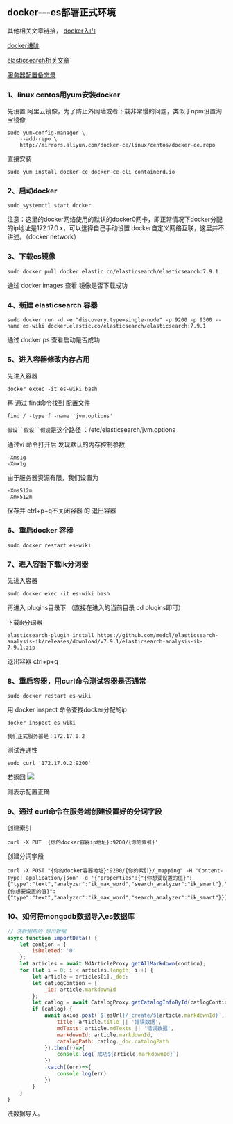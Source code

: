 ## docker---es部署正式环境

其他相关文章链接，
[docker入门](https://fe.che300.com/easymock/linkArticle/CHE30015998166409642248295687)

[docker进阶](https://fe.che300.com/easymock/linkArticle/CHE300159981666485679621094299)

[elasticsearch相关文章](https://fe.che300.com/easymock/linkArticle/CHE300159981661040570196128937)

[服务器配置备忘录](https://fe.che300.com/easymock/linkArticle/CHE300159981658222739698894698)


### 1、linux centos用yum安装docker
先设置 阿里云镜像，为了防止外网墙或者下载非常慢的问题，类似于npm设置淘宝镜像
```
sudo yum-config-manager \
    --add-repo \
    http://mirrors.aliyun.com/docker-ce/linux/centos/docker-ce.repo
```

直接安装
```
sudo yum install docker-ce docker-ce-cli containerd.io
```

### 2、启动docker
```
sudo systemctl start docker
```

注意：这里的docker网络使用的默认的docker0网卡，即正常情况下docker分配的ip地址是172.17.0.x，可以选择自己手动设置 docker自定义网络互联，这里并不讲述。（docker network）

### 3、下载es镜像
```
sudo docker pull docker.elastic.co/elasticsearch/elasticsearch:7.9.1
```
通过 docker images 查看 镜像是否下载成功

### 4、新建 elasticsearch 容器
```
sudo docker run -d -e "discovery.type=single-node" -p 9200 -p 9300 --name es-wiki docker.elastic.co/elasticsearch/elasticsearch:7.9.1
```
通过 docker ps 查看启动是否成功

### 5、进入容器修改内存占用
先进入容器
```
docker exxec -it es-wiki bash
```
再 通过 find命令找到 配置文件
```
find / -type f -name 'jvm.options'
```
`假设``假设``假设`是这个路径 ：/etc/elasticsearch/jvm.options

通过vi 命令打开后 发现默认的内存控制参数
```
-Xms1g
-Xmx1g
```
由于服务器资源有限，我们设置为 
```
-Xms512m
-Xmx512m
```
保存并 ctrl+p+q不关闭容器 的 退出容器

### 6、重启docker 容器
```
sudo docker restart es-wiki
```

### 7、进入容器下载ik分词器
先进入容器
```
sudo docker exec -it es-wiki bash
```
再进入 plugins目录下 （直接在进入的当前目录  cd plugins即可）

下载ik分词器

```
elasticsearch-plugin install https://github.com/medcl/elasticsearch-analysis-ik/releases/download/v7.9.1/elasticsearch-analysis-ik-7.9.1.zip

```
退出容器 ctrl+p+q

### 8、重启容器，用curl命令测试容器是否通常
```
sudo docker restart es-wiki
```
用 docker inspect 命令查找docker分配的ip
```
docker inspect es-wiki
```
`我们正式服务器是：172.17.0.2`

测试连通性
```
sudo curl '172.17.0.2:9200'
```
若返回
![](https://fe.che300.com/easymock/upload/2020/09/16/ced2a19b24e4b1900e5128f2485ac77d.png)

则表示配置正确


### 9、通过 curl命令在服务端创建设置好的分词字段

创建索引
```
curl -X PUT '{你的docker容器ip地址}:9200/{你的索引}'
```
创建分词字段
```
curl -X POST "{你的docker容器地址}:9200/{你的索引}/_mapping" -H 'Content-Type: application/json' -d '{"properties":{"{你想要设置的值}":{"type":"text","analyzer":"ik_max_word","search_analyzer":"ik_smart"},"{你想要设置的值}":{"type":"text","analyzer":"ik_max_word","search_analyzer":"ik_smart"}}}'
```


### 10、如何将mongodb数据导入es数据库
```javascript
// 洗数据用的 导出数据
async function importData() {
    let contion = {
        isDeleted: '0'
    };
    let articles = await MdArticleProxy.getAllMarkdown(contion);
    for (let i = 0; i < articles.length; i++) {
        let article = articles[i]._doc;
        let catlogContion = {
            _id: article.markdownId
        };
        let catlog = await CatalogProxy.getCatalogInfoById(catlogContion);
        if (catlog) {
            await axios.post(`${esUrl}/_create/${article.markdownId}`, {
                title: article.title || '错误数据',
                mdTexts: article.mdTexts || '错误数据',
                markdownId: article.markdownId,
                catalogPath: catlog._doc.catalogPath
            }).then(()=>{
                console.log(`成功${article.markdownId}`)
            })
            .catch((err)=>{
                console.log(err)
            })
        }
    }
}
```
洗数据导入。

